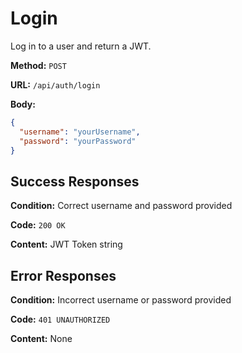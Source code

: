 # Login

Log in to a user and return a JWT.

**Method:** `POST`

**URL:** `/api/auth/login`

**Body:**
```json
{
  "username": "yourUsername",
  "password": "yourPassword"
}
```

## Success Responses

**Condition:** Correct username and password provided

**Code:** `200 OK`

**Content:** JWT Token string

## Error Responses

**Condition:** Incorrect username or password provided

**Code:** `401 UNAUTHORIZED`

**Content:** None